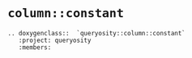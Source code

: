 # `column::constant`

```{eval-rst}
.. doxygenclass::  `queryosity::column::constant`
   :project: queryosity
   :members:
```